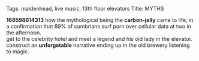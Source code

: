 Tags: maidenhead, live music, 13th floor elevators
Title: MYTHS
  
**168598614313** how the mythological being the **carbon-jelly** came to life, in a confirmation that 89% of cumbrians surf porn over cellular data at two in the afternoon.
<br />get to the celebrity hotel and meet a legend and his old lady in the elevator. construct an **unforgetable** narrative ending up in the old brewery listening to magic.